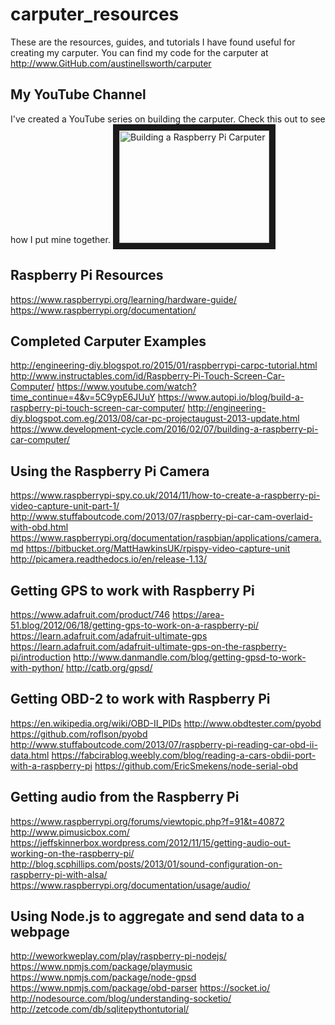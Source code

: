 # carputer_resources
These are the resources, guides, and tutorials I have found useful for creating my carputer. You can find my code for the carputer at http://www.GitHub.com/austinellsworth/carputer

## My YouTube Channel
I've created a YouTube series on building the carputer. Check this out to see how I put mine together.
<a href="http://www.youtube.com/watch?feature=player_embedded&v=0kpCKH1egPs
" target="_blank"><img src="http://img.youtube.com/vi/0kpCKH1egPs/0.jpg" 
alt="Building a Raspberry Pi Carputer" width="240" height="180" border="10" /></a>

## Raspberry Pi Resources
https://www.raspberrypi.org/learning/hardware-guide/
https://www.raspberrypi.org/documentation/

## Completed Carputer Examples
http://engineering-diy.blogspot.ro/2015/01/raspberrypi-carpc-tutorial.html
http://www.instructables.com/id/Raspberry-Pi-Touch-Screen-Car-Computer/
https://www.youtube.com/watch?time_continue=4&v=5C9ypE6JUuY
https://www.autopi.io/blog/build-a-raspberry-pi-touch-screen-car-computer/
http://engineering-diy.blogspot.com.eg/2013/08/car-pc-projectaugust-2013-update.html
https://www.development-cycle.com/2016/02/07/building-a-raspberry-pi-car-computer/

## Using the Raspberry Pi Camera
https://www.raspberrypi-spy.co.uk/2014/11/how-to-create-a-raspberry-pi-video-capture-unit-part-1/
http://www.stuffaboutcode.com/2013/07/raspberry-pi-car-cam-overlaid-with-obd.html
https://www.raspberrypi.org/documentation/raspbian/applications/camera.md
https://bitbucket.org/MattHawkinsUK/rpispy-video-capture-unit
http://picamera.readthedocs.io/en/release-1.13/

## Getting GPS to work with Raspberry Pi
https://www.adafruit.com/product/746
https://area-51.blog/2012/06/18/getting-gps-to-work-on-a-raspberry-pi/
https://learn.adafruit.com/adafruit-ultimate-gps
https://learn.adafruit.com/adafruit-ultimate-gps-on-the-raspberry-pi/introduction
http://www.danmandle.com/blog/getting-gpsd-to-work-with-python/
http://catb.org/gpsd/

## Getting OBD-2 to work with Raspberry Pi
https://en.wikipedia.org/wiki/OBD-II_PIDs
http://www.obdtester.com/pyobd
https://github.com/roflson/pyobd
http://www.stuffaboutcode.com/2013/07/raspberry-pi-reading-car-obd-ii-data.html
https://fabcirablog.weebly.com/blog/reading-a-cars-obdii-port-with-a-raspberry-pi
https://github.com/EricSmekens/node-serial-obd

## Getting audio from the Raspberry Pi
https://www.raspberrypi.org/forums/viewtopic.php?f=91&t=40872
http://www.pimusicbox.com/
https://jeffskinnerbox.wordpress.com/2012/11/15/getting-audio-out-working-on-the-raspberry-pi/
http://blog.scphillips.com/posts/2013/01/sound-configuration-on-raspberry-pi-with-alsa/
https://www.raspberrypi.org/documentation/usage/audio/

## Using Node.js to aggregate and send data to a webpage
http://weworkweplay.com/play/raspberry-pi-nodejs/
https://www.npmjs.com/package/playmusic
https://www.npmjs.com/package/node-gpsd
https://www.npmjs.com/package/obd-parser
https://socket.io/
http://nodesource.com/blog/understanding-socketio/
http://zetcode.com/db/sqlitepythontutorial/
